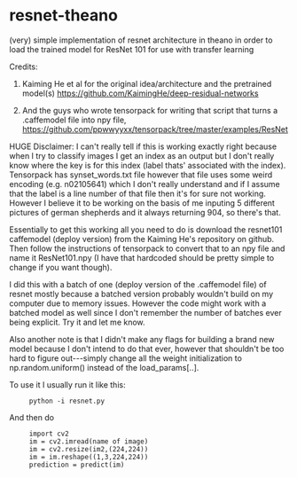 # resnet-theano
(very) simple implementation of resnet architecture in theano in order to load the trained model for ResNet 101 for use with transfer learning

 Credits:
 1) Kaiming He et al for the original idea/architecture and the pretrained model(s) https://github.com/KaimingHe/deep-residual-networks
         
2) And the guys who wrote tensorpack for writing that script that turns a .caffemodel file into npy file, https://github.com/ppwwyyxx/tensorpack/tree/master/examples/ResNet


HUGE Disclaimer: I can't really tell if this is working exactly right because when I try to classify images I get an index as an output but I don't really know where the key is for this index (label thats' associated with the index). Tensorpack has synset_words.txt file however that file uses some weird encoding (e.g. n02105641) which I don't really understand and if I assume that the label is a line number of that file then it's for sure not working. However I believe it to be working on the basis of me inputing 5 different pictures of german shepherds and it always returning 904, so there's that. 


Essentially to get this working all you need to do is download the resnet101 caffemodel (deploy version) from the Kaiming He's repository on github. Then follow the instructions of tensorpack to convert that to an npy file and name it ResNet101.npy (I have that hardcoded should be pretty simple to change if you want though).


I did this with a batch of one (deploy version of the .caffemodel file) of resnet mostly because a batched version probably wouldn't build on my computer due to memory issues. However the code might work with a batched model as well since I don't remember the number of batches ever being explicit. Try it and let me know.

Also another note is that I didn't make any flags for building a brand new model because I don't intend to do that ever, however that shouldn't be too hard to figure out---simply change all the weight initialization to np.random.uniform() instead of the load_params[..].


To use it I usually run it like this:

         python -i resnet.py 

And then do 

         import cv2
         im = cv2.imread(name of image)
         im = cv2.resize(im2,(224,224))
         im = im.reshape((1,3,224,224))
         prediction = predict(im)
         
















